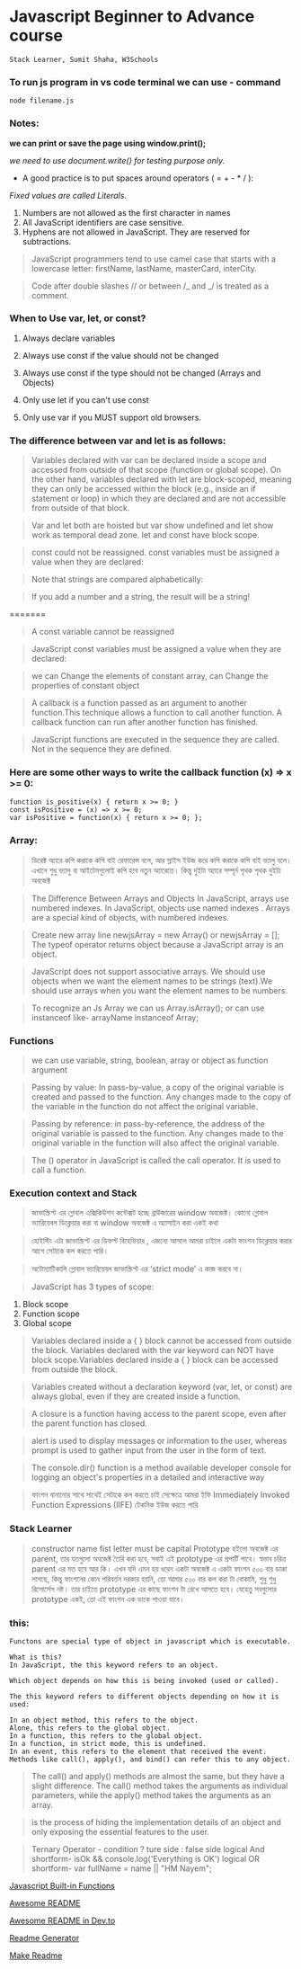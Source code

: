 # Javascript Beginner to Advance course 
    Stack Learner, Sumit Shaha, W3Schools

### To run js program in vs code terminal we can use - command

```
node filename.js
```

### Notes:

**we can print or save the page using window.print();**

_we need to use document.write() for testing purpose only._

- A good practice is to put spaces around operators ( = + - \* / ):

_Fixed values are called Literals._

1.  Numbers are not allowed as the first character in names
2.  All JavaScript identifiers are case sensitive.
3.  Hyphens are not allowed in JavaScript. They are reserved for subtractions.

> JavaScript programmers tend to use camel case that starts with a lowercase letter: firstName, lastName, masterCard, interCity.

> Code after double slashes // or between /_ and _/ is treated as a comment.

### When to Use var, let, or const?

1. Always declare variables

2. Always use const if the value should not be changed

3. Always use const if the type should not be changed (Arrays and Objects)

4. Only use let if you can't use const

5. Only use var if you MUST support old browsers.

### The difference between var and let is as follows:

> Variables declared with var can be declared inside a scope and accessed from outside of that scope (function or global scope).
> On the other hand, variables declared with let are block-scoped, meaning they can only be accessed within the block (e.g., inside an if statement or loop) in which they are declared and are not accessible from outside of that block.

> Var and let both are hoisted but var show undefined and let show work as temporal dead zone.
> let and const have block scope.

> const could not be reassigned. const variables must be assigned a value when they are declared:

> Note that strings are compared alphabetically:

> If you add a number and a string, the result will be a string!

=======

> A const variable cannot be reassigned

> JavaScript const variables must be assigned a value when they are declared:

> we can Change the elements of constant array, can Change the properties of constant object

> A callback is a function passed as an argument to another function.This technique allows a function to call another function. A callback function can run after another function has finished.

> JavaScript functions are executed in the sequence they are called. Not in the sequence they are defined.

### Here are some other ways to write the callback function (x) => x >= 0:

```
function is_positive(x) { return x >= 0; }
const isPositive = (x) => x >= 0;
var isPositive = function(x) { return x >= 0; };
```

### Array:

> ডিরেক্ট অ্যারে কপি করাকে কপি বাই রেফারেন্স বলে, আর স্লাইস ইউজ করে কপি করাকে কপি বাই ভ্যালু বলে। এখানে শুধু ভ্যালু বা আইটেমগুলোই কপি হবে নতুন অ্যারেতে। কিন্তু দুইটা অ্যারে সম্পূর্ন পৃথক পৃথক দুইটা অবজেক্ট

> The Difference Between Arrays and Objects
> In JavaScript, arrays use numbered indexes. In JavaScript, objects use named indexes . Arrays are a special kind of objects, with numbered indexes.

> Create new array line newjsArray = new Array() or newjsArray = [];
> The typeof operator returns object because a JavaScript array is an object.

> JavaScript does not support associative arrays. We should use objects when we want the element names to be strings (text).We should use arrays when you want the element names to be numbers.

> To recognize an Js Array we can us Array.isArray(); or can use instanceof like- arrayName instanceof Array;

### Functions

> we can use variable, string, boolean, array or object as function argument

> Passing by value: In pass-by-value, a copy of the original variable is created and passed to the function. Any changes made to the copy of the variable in the function do not affect the original variable.

> Passing by reference: in pass-by-reference, the address of the original variable is passed to the function. Any changes made to the original variable in the function will also affect the original variable.

> The () operator in JavaScript is called the call operator. It is used to call a function.

### Execution context and Stack

> জাভাস্ক্রিপ্ট এর গ্লোবাল এক্সিকিউশন কন্টেক্সট হচ্ছে ব্রাউজারের window অবজেক্ট। কোনো গ্লোবাল ভ্যারিয়েবল ডিক্লেয়ার করা বা window অবজেক্ট এ অ্যাসাইন করা একই কথা

> হোইস্টিং এটা জাভাস্ক্রিপ্ট এর ডিফল্ট বিহেভিয়ার , এজন্যে আসলে আমরা চাইলে একটা ফাংশন ডিক্লেয়ার করার আগে সেটাকে কল করতে পারি।

> অটোম্যাটিকালি গ্লোবাল ভ্যারিয়েবল জাভাস্ক্রিপ্ট এর ‘strict mode’ এ কাজ করবে না।

> JavaScript has 3 types of scope:

1. Block scope
2. Function scope
3. Global scope

> Variables declared inside a { } block cannot be accessed from outside the block. Variables declared with the var keyword can NOT have block scope.Variables declared inside a { } block can be accessed from outside the block.

> Variables created without a declaration keyword (var, let, or const) are always global, even if they are created inside a function.

> A closure is a function having access to the parent scope, even after the parent function has closed.

> alert is used to display messages or information to the user, whereas prompt is used to gather input from the user in the form of text.

> The console.dir() function is a method available developer console for logging an object's properties in a detailed and interactive way

> ফাংশন বানানোর সাথে সাথেই সেটাকে কল করতে চাই সেক্ষেত্রে আমরা ইফি Immediately Invoked Function Expressions (IIFE) টেকনিক ইউজ করতে পারি

### Stack Learner

> constructor name fist letter must be capital
> Prototype হইলো অবজেক্ট এর parent, তার যতগুলো অবজেক্ট তৈরি করা হবে, সবাই এই prototype এর প্রপার্টি পাবে। স্বভাব চরিত্র parent এর মত হবে আর কি।
> এখন যদি এমন হয় ধরেন একটা অবজেক্ট এ একটা ফাংশন ৫০০ বার ডাকা লাগছে, কিন্তু ফাংশনের কোন পরিবর্তন দরকার হয়নি, তো আমার ৫০০ বার কল করা টা বোকামি, শুধু শুধু রিসোর্সেস নষ্ট। তার চাইতে prototype এর কাছে ফাংশন টা রেখে আসতে হবে। যেহেতু সবগুলোর prototype একই, তো এই ফাংশন এক ডাকে পাওয়া যাবে।

### this:

    Functons are special type of object in javascript which is executable.

    What is this?
    In JavaScript, the this keyword refers to an object.

    Which object depends on how this is being invoked (used or called).

    The this keyword refers to different objects depending on how it is used:

    In an object method, this refers to the object.
    Alone, this refers to the global object.
    In a function, this refers to the global object.
    In a function, in strict mode, this is undefined.
    In an event, this refers to the element that received the event.
    Methods like call(), apply(), and bind() can refer this to any object.

> The call() and apply() methods are almost the same, but they have a slight difference. The call() method takes the arguments as individual parameters, while the apply() method takes the arguments as an array.

> is the process of hiding the implementation details of an object and only exposing the essential features to the user.

> Ternary Operator - condition ? ture side : false side
> logical And shortform- isOk && console.log('Everything is OK')
> logical OR shortform- var fullName = name || "HM Nayem";

[Javascript Built-in Functions](https://www.tutorialspoint.com/javascript/javascript_builtin_functions.htm)

[Awesome README](https://github.com/matiassingers/awesome-readme)

[Awesome README in Dev.to](https://dev.to/documatic/awesome-readme-examples-for-writing-better-readmes-3eh3)

[Readme Generator](https://rahuldkjain.github.io/gh-profile-readme-generator/)

[Make Readme](https://www.makeareadme.com/)
